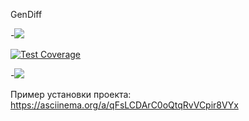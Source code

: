 GenDiff

-<a href="https://codeclimate.com/github/Taratonof/frontend-project-lvl2/maintainability"><img src="https://api.codeclimate.com/v1/badges/8ea662353481a59949da/maintainability" /></a>

[![Test Coverage](https://api.codeclimate.com/v1/badges/8ea662353481a59949da/test_coverage)](https://codeclimate.com/github/Taratonof/frontend-project-lvl2/test_coverage)

-<a href="https://travis-ci.org/Taratonof/frontend-project-lvl2"><img src="https://travis-ci.org/Taratonof/frontend-project-lvl2.svg?branch=master"></a>

Пример установки проекта:  https://asciinema.org/a/qFsLCDArC0oQtqRvVCpir8VYx

